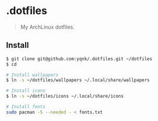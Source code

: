 # .dotfiles
> My ArchLinux dotfiles.

## Install
```sh
$ git clone git@github.com:yqnk/.dotfiles.git ~/dotfiles
$ cd

# Install wallpapers
$ ln -s ~/dotfiles/wallpapers ~/.local/share/wallpapers

# Install icons
$ ln -s ~/dotfiles/icons ~/.local/share/icons

# Install fonts
sudo pacman -S --needed - < fonts.txt
```
